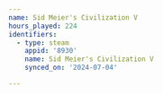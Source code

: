 ```yaml
---
name: Sid Meier's Civilization V
hours_played: 224
identifiers:
  - type: steam
    appid: '8930'
    name: Sid Meier's Civilization V
    synced_on: '2024-07-04'

---
```

